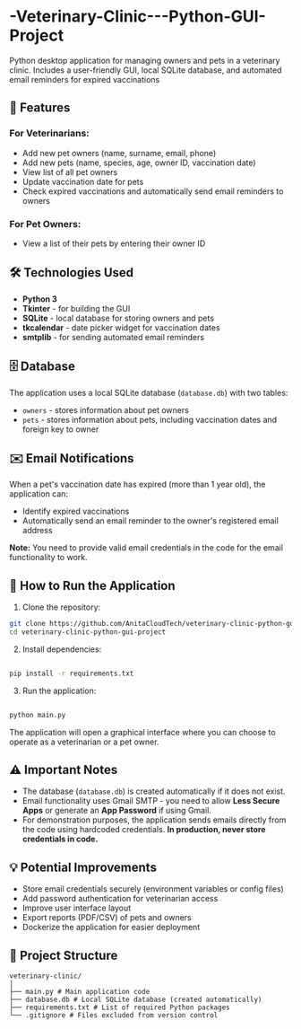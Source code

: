 # -Veterinary-Clinic---Python-GUI-Project
Python desktop application for managing owners and pets in a veterinary clinic. Includes a user-friendly GUI, local SQLite database, and automated email reminders for expired vaccinations

## 🐾 Features

### For Veterinarians:
- Add new pet owners (name, surname, email, phone)
- Add new pets (name, species, age, owner ID, vaccination date)
- View list of all pet owners
- Update vaccination date for pets
- Check expired vaccinations and automatically send email reminders to owners

### For Pet Owners:
- View a list of their pets by entering their owner ID

## 🛠 Technologies Used

- **Python 3**
- **Tkinter** - for building the GUI
- **SQLite** - local database for storing owners and pets
- **tkcalendar** - date picker widget for vaccination dates
- **smtplib** - for sending automated email reminders

## 🗄 Database

The application uses a local SQLite database (`database.db`) with two tables:
- `owners` - stores information about pet owners
- `pets` - stores information about pets, including vaccination dates and foreign key to owner

## ✉️ Email Notifications

When a pet's vaccination date has expired (more than 1 year old), the application can:
- Identify expired vaccinations
- Automatically send an email reminder to the owner's registered email address

**Note:** You need to provide valid email credentials in the code for the email functionality to work.

## 🚀 How to Run the Application

1. Clone the repository:
   
```bash
git clone https://github.com/AnitaCloudTech/veterinary-clinic-python-gui-project.git
cd veterinary-clinic-python-gui-project

```
2. Install dependencies:
   
```bash

pip install -r requirements.txt

```
3. Run the application:

```bash

python main.py

```

The application will open a graphical interface where you can choose to operate as a veterinarian or a pet owner.

## ⚠️ Important Notes

- The database (`database.db`) is created automatically if it does not exist.
- Email functionality uses Gmail SMTP - you need to allow **Less Secure Apps** or generate an **App Password** if using Gmail.
- For demonstration purposes, the application sends emails directly from the code using hardcoded credentials. **In production, never store credentials in code.**

## 💡 Potential Improvements

- Store email credentials securely (environment variables or config files)
- Add password authentication for veterinarian access
- Improve user interface layout
- Export reports (PDF/CSV) of pets and owners
- Dockerize the application for easier deployment

## 📁 Project Structure

```plaintext
veterinary-clinic/
│
├── main.py # Main application code
├── database.db # Local SQLite database (created automatically)
├── requirements.txt # List of required Python packages
└── .gitignore # Files excluded from version control
```

